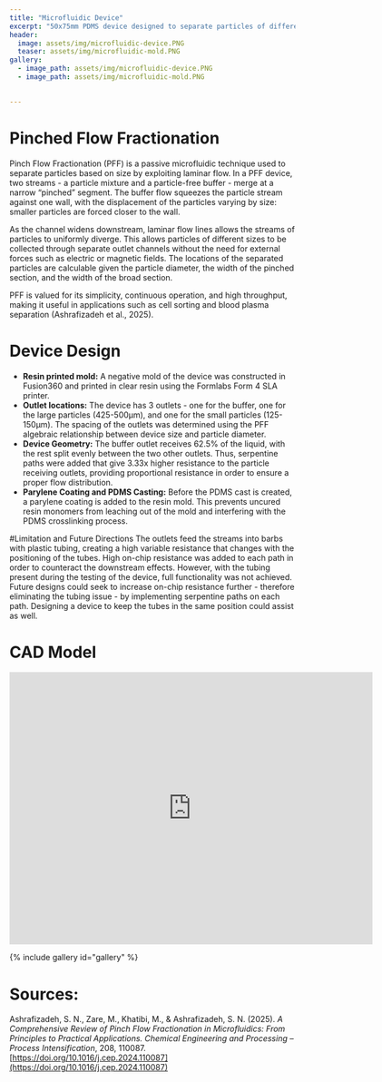 ```yaml
---
title: "Microfluidic Device"
excerpt: "50x75mm PDMS device designed to separate particles of different sizes."
header:
  image: assets/img/microfluidic-device.PNG
  teaser: assets/img/microfluidic-mold.PNG
gallery:
  - image_path: assets/img/microfluidic-device.PNG
  - image_path: assets/img/microfluidic-mold.PNG

   
---
```


# Pinched Flow Fractionation
Pinch Flow Fractionation (PFF) is a passive microfluidic technique used to separate particles based on size by exploiting laminar flow. In a PFF device, two streams - a particle mixture and a particle-free buffer - merge at a narrow “pinched” segment. The buffer flow squeezes the particle stream against one wall, with the displacement of the particles varying by size: smaller particles are forced closer to the wall. 

As the channel widens downstream, laminar flow lines allows the streams of particles to uniformly diverge. This allows particles of different sizes to be collected through separate outlet channels without the need for external forces such as electric or magnetic fields. The locations of the separated particles are calculable given the particle diameter, the width of the pinched section, and the width of the broad section.

PFF is valued for its simplicity, continuous operation, and high throughput, making it useful in applications such as cell sorting and blood plasma separation (Ashrafizadeh et al., 2025).

# Device Design

*  **Resin printed mold:** A negative mold of the device was constructed in Fusion360 and printed in clear resin using the Formlabs Form 4 SLA printer.
* **Outlet locations:** The device has 3 outlets - one for the buffer, one for the large particles (425-500μm), and one for the small particles (125-150μm). The spacing of the outlets was determined using the PFF algebraic relationship between device size and particle diameter.
* **Device Geometry:** The buffer outlet receives 62.5% of the liquid, with the rest split evenly between the two other outlets. Thus, serpentine paths were added that give 3.33x higher resistance to the particle receiving outlets, providing proportional resistance in order to ensure a proper flow distribution.
* **Parylene Coating and PDMS Casting:** Before the PDMS cast is created, a parylene coating is added to the resin mold. This prevents uncured resin monomers from leaching out of the mold and interfering with the PDMS crosslinking process.

#Limitation and Future Directions
The outlets feed the streams into barbs with plastic tubing, creating a high variable resistance that changes with the positioning of the tubes. High on-chip resistance was added to each path in order to counteract the downstream effects. However, with the tubing present during the testing of the device, full functionality was not achieved. Future designs could seek to increase on-chip resistance further - therefore eliminating the tubing issue - by implementing serpentine paths on each path. Designing a device to keep the tubes in the same position could assist as well.


# CAD Model
<iframe src="https://vanderbilt643.autodesk360.com/shares/public/SH90d2dQT28d5b602811f2a72c55785eb70f?mode=embed" width="640" height="480" allowfullscreen="true" webkitallowfullscreen="true" mozallowfullscreen="true"  frameborder="0"></iframe>

{% include gallery id="gallery" %}


# Sources:

Ashrafizadeh, S. N., Zare, M., Khatibi, M., & Ashrafizadeh, S. N. (2025). *A Comprehensive Review of Pinch Flow Fractionation in Microfluidics: From Principles to Practical Applications.* *Chemical Engineering and Processing – Process Intensification*, 208, 110087. [https://doi.org/10.1016/j.cep.2024.110087](https://doi.org/10.1016/j.cep.2024.110087) 


